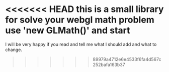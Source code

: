 <<<<<<< HEAD
this is a small library for solve your webgl math problem
use 'new GLMath()' and start
=======
I will be very happy if you read and tell me what I should add and what to change.
>>>>>>> 89979a4712e6e4533f6fa4d567c252bafa163b37
